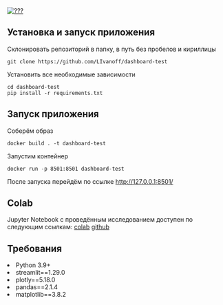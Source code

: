 <a href="https://colab.research.google.com/github/LIvanoff/dashboard-test/blob/master/notebook.ipynb">
<img alt="???" src="https://colab.research.google.com/assets/colab-badge.svg">
</a>

## Установка и запуск приложения
Склонировать репозиторий в папку, в путь без пробелов и кириллицы

```shell
git clone https://github.com/LIvanoff/dashboard-test
```

Установить все необходимые зависимости

```shell
cd dashboard-test
pip install -r requirements.txt
```

## Запуск приложения

Соберём образ

```shell
docker build . -t dashboard-test 
```

Запустим контейнер
```shell
docker run -p 8501:8501 dashboard-test 
```

После запуска перейдём по ссылке http://127.0.0.1:8501/



## Colab

Jupyter Notebook с проведённым исследованием доступен по следующим ссылкам:
[colab](https://colab.research.google.com/github/LIvanoff/dashboard-test/blob/master/notebook.ipynb)
[github](https://github.com/LIvanoff/dashboard-test/blob/master/notebook.ipynb) 


## Требования
<li> Python 3.9+
<li> streamlit==1.29.0
<li> plotly==5.18.0
<li> pandas==2.1.4
<li> matplotlib==3.8.2
